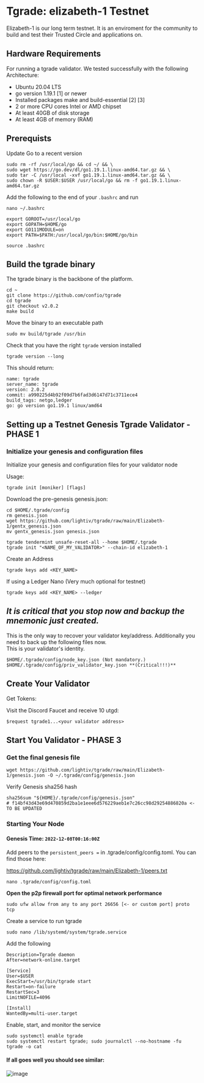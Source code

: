 # Tgrade: elizabeth-1 Testnet

Elizabeth-1 is our long term testnet.  It is an enviroment for the community to build and test their Trusted Circle and applications on.

## Hardware Requirements
For running a tgrade validator. We tested successfully with the following Architecture:

- Ubuntu 20.04 LTS
- go version 1.19.1 [1] or newer
- Installed packages make and build-essential [2] [3]
- 2 or more CPU cores Intel or AMD chipset
- At least 40GB of disk storage
- At least 4GB of memory (RAM)

## Prerequists

Update Go to a recent version 

```
sudo rm -rf /usr/local/go && cd ~/ && \
sudo wget https://go.dev/dl/go1.19.1.linux-amd64.tar.gz && \
sudo tar -C /usr/local -xvf go1.19.1.linux-amd64.tar.gz && \
sudo chown -R $USER:$USER /usr/local/go && rm -f go1.19.1.linux-amd64.tar.gz
```
Add the following to the end of your `.bashrc` and run

```
nano ~/.bashrc
```
```
export GOROOT=/usr/local/go
export GOPATH=$HOME/go
export GO111MODULE=on
export PATH=$PATH:/usr/local/go/bin:$HOME/go/bin
```
```
source .bashrc
```

## Build the tgrade binary
The tgrade binary is the backbone of the platform. 
```
cd ~
git clone https://github.com/confio/tgrade
cd tgrade
git checkout v2.0.2
make build
```

Move the binary to an executable path
```
sudo mv build/tgrade /usr/bin
```
Check that you have the right `tgrade` version installed
```
tgrade version --long
```
This should return:
```
name: tgrade
server_name: tgrade
version: 2.0.2
commit: a990225d4b92f09d7b6fad3d6147d71c3711ece4
build_tags: netgo,ledger
go: go version go1.19.1 linux/amd64
```

## Setting up a Testnet Genesis Tgrade Validator - PHASE 1

### Initialize your genesis and configuration files
Initialize your genesis and configuration files for your validator node

Usage:
```
tgrade init [moniker] [flags]
```
Download the pre-genesis genesis.json:

```
cd $HOME/.tgrade/config
rm genesis.json
wget https://github.com/lightiv/tgrade/raw/main/Elizabeth-1/gentx_genesis.json
mv gentx_genesis.json genesis.json
```
```
tgrade tendermint unsafe-reset-all --home $HOME/.tgrade
tgrade init "<NAME_OF_MY_VALIDATOR>" --chain-id elizabeth-1
```

Create an Address
```
tgrade keys add <KEY_NAME> 
```

If using a Ledger Nano (Very much optional for testnet)
```
tgrade keys add <KEY_NAME> --ledger
```
## ***It is critical that you stop now and backup the mnemonic just created.*** ##  
  
This is the only way to recover your validator key/address.  Additionally you need to back up the following files now.  
This is your validator's identity.  
```
$HOME/.tgrade/config/node_key.json (Not mandatory.)
$HOME/.tgrade/config/priv_validator_key.json **(Critical!!!)**
```

## Create Your Validator

Get Tokens:

Visit the Discord Faucet and receive 10 utgd:
```
$request tgrade1...<your validator address>
```




## Start You Validator - PHASE 3

### Get the final genesis file
```
wget https://github.com/lightiv/tgrade/raw/main/Elizabeth-1/genesis.json -O ~/.tgrade/config/genesis.json
```
Verify Genesis sha256 hash
```
sha256sum "${HOME}/.tgrade/config/genesis.json"
# f14bf43d43e69d470859d2ba1e1eee6d576229aeb1e7c26cc98d29254886820a <- TO BE UPDATED
```

### Starting Your Node  

#### Genesis Time: `2022-12-08T00:16:00Z`  
Add peers to the `persistent_peers =` in .tgrade/config/config.toml.  You can find those here:  
  
https://github.com/lightiv/tgrade/raw/main/Elizabeth-1/peers.txt

```
nano .tgrade/config/config.toml
```
**Open the p2p firewall port for optimal network performance**
```
sudo ufw allow from any to any port 26656 [<- or custom port] proto tcp
```

Create a service to run tgrade
```
sudo nano /lib/systemd/system/tgrade.service
```
Add the following
```
Description=Tgrade daemon
After=network-online.target

[Service]
User=$USER
ExecStart=/usr/bin/tgrade start
Restart=on-failure
RestartSec=3
LimitNOFILE=4096

[Install]
WantedBy=multi-user.target
```
Enable, start, and monitor the service
```
sudo systemctl enable tgrade
sudo systemctl restart tgrade; sudo journalctl --no-hostname -fu tgrade -o cat
```  
  
#### If all goes well you should see similar:  
  
![image](https://user-images.githubusercontent.com/36428473/204069290-2ad35f29-fa45-4340-a4b1-f33277bf840c.png)
